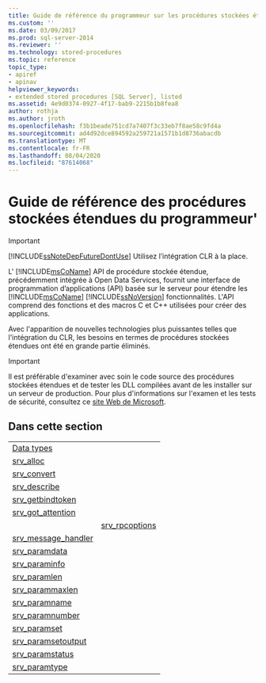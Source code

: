 ```yaml
---
title: Guide de référence du programmeur sur les procédures stockées étendues | Microsoft Docs
ms.custom: ''
ms.date: 03/09/2017
ms.prod: sql-server-2014
ms.reviewer: ''
ms.technology: stored-procedures
ms.topic: reference
topic_type:
- apiref
- apinav
helpviewer_keywords:
- extended stored procedures [SQL Server], listed
ms.assetid: 4e9d0374-0927-4f17-bab9-2215b1b8fea8
author: rothja
ms.author: jroth
ms.openlocfilehash: f3b1beade751cd7a7407f3c33eb7f8ae58c9fd4a
ms.sourcegitcommit: ad4d92dce894592a259721a1571b1d8736abacdb
ms.translationtype: MT
ms.contentlocale: fr-FR
ms.lasthandoff: 08/04/2020
ms.locfileid: "87614068"
---
```

# <a name="extended-stored-procedures-programmer39s-reference"></a>Guide de référence des procédures stockées étendues du programmeur&#39;
    
> [!IMPORTANT]  
>  [!INCLUDE[ssNoteDepFutureDontUse](../../includes/ssnotedepfuturedontuse-md.md)] Utilisez l’intégration CLR à la place.  
  
 L' [!INCLUDE[msCoName](../../includes/msconame-md.md)] API de procédure stockée étendue, précédemment intégrée à Open Data Services, fournit une interface de programmation d’applications (API) basée sur le serveur pour étendre les [!INCLUDE[msCoName](../../includes/msconame-md.md)] [!INCLUDE[ssNoVersion](../../includes/ssnoversion-md.md)] fonctionnalités. L'API comprend des fonctions et des macros C et C++ utilisées pour créer des applications.  
  
 Avec l'apparition de nouvelles technologies plus puissantes telles que l'intégration du CLR, les besoins en termes de procédures stockées étendues ont été en grande partie éliminés.  
  
> [!IMPORTANT]  
>  Il est préférable d'examiner avec soin le code source des procédures stockées étendues et de tester les DLL compilées avant de les installer sur un serveur de production. Pour plus d'informations sur l'examen et les tests de sécurité, consultez ce [site Web de Microsoft](https://go.microsoft.com/fwlink/?LinkID=54761&amp;clcid=0x409https://msdn.microsoft.com/security/).  
  
## <a name="in-this-section"></a>Dans cette section  
  
|||  
|-|-|  
|[Data types](srv-pfield-extended-stored-procedure-api.md)|  
|[srv_alloc](srv-alloc-extended-stored-procedure-api.md)||  
|[srv_convert](srv-pfieldex-extended-stored-procedure-api.md)|  
|[srv_describe](srv-rpcdb-extended-stored-procedure-api.md)|  
|[srv_getbindtoken](srv-rpcname-extended-stored-procedure-api.md)|  
|[srv_got_attention](srv-rpcnumber-extended-stored-procedure-api.md)|  
||[srv_rpcoptions](srv-rpcoptions-extended-stored-procedure-api.md)|  
|[srv_message_handler](srv-rpcowner-extended-stored-procedure-api.md)|  
|[srv_paramdata](srv-rpcparams-extended-stored-procedure-api.md)|  
|[srv_paraminfo](srv-senddone-extended-stored-procedure-api.md)|  
|[srv_paramlen](srv-sendmsg-extended-stored-procedure-api.md)|  
|[srv_parammaxlen](srv-sendrow-extended-stored-procedure-api.md)|  
|[srv_paramname](srv-setcoldata-extended-stored-procedure-api.md)|  
|[srv_paramnumber](srv-setcollen-extended-stored-procedure-api.md)|  
|[srv_paramset](srv-setutype-extended-stored-procedure-api.md)|  
|[srv_paramsetoutput](srv-willconvert-extended-stored-procedure-api.md)|  
|[srv_paramstatus](srv-wsendmsg-extended-stored-procedure-api.md)|  
|[srv_paramtype](srv-paramtype-extended-stored-procedure-api.md)||  
  
  
